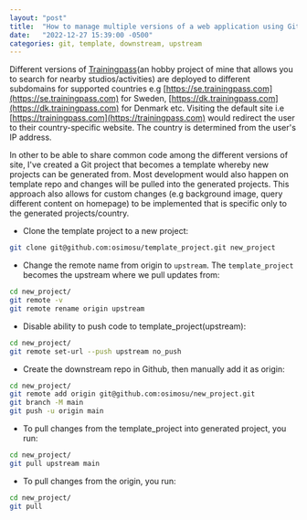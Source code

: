 ```yaml
---
layout: "post"
title:  "How to manage multiple versions of a web application using Git"
date:   "2022-12-27 15:39:00 -0500"
categories: git, template, downstream, upstream
---
```


Different versions of [Trainingpass](https://trainingpass.com)(an hobby project of mine that allows you to search for nearby studios/activities) are deployed to different subdomains for supported countries e.g [https://se.trainingpass.com](https://se.trainingpass.com) for Sweden, [https://dk.trainingpass.com](https://dk.trainingpass.com) for Denmark etc. Visiting the default site i.e [https://trainingpass.com](https://trainingpass.com) would redirect the user to their country-specific website. The country is determined from the user's IP address.

In other to be able to share common code among the different versions of site, I've created a Git project that becomes a template whereby new projects can be generated from. Most development would also happen on template repo and changes will be pulled into the generated projects. This approach also allows for custom changes (e.g background image, query different content on homepage) to be implemented that is specific only to the generated projects/country.


- Clone the template project to a new project:
```bash
git clone git@github.com:osimosu/template_project.git new_project
```

- Change the remote name from origin to `upstream`. The `template_project` becomes the upstream where we pull updates from:
```bash
cd new_project/
git remote -v
git remote rename origin upstream
```

- Disable ability to push code to template_project(upstream):
```bash
cd new_project/
git remote set-url --push upstream no_push
```

- Create the downstream repo in Github, then manually add it as origin:
 ```bash
cd new_project/
git remote add origin git@github.com:osimosu/new_project.git
git branch -M main
git push -u origin main
```

- To pull changes from the template_project into generated project, you run:
 ```bash
 cd new_project/
git pull upstream main
```

- To pull changes from the origin, you run:
 ```bash
 cd new_project/
git pull 
```
